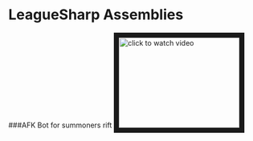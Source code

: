# LeagueSharp Assemblies

###AFK Bot for summoners rift
<a href="http://www.youtube.com/watch?feature=player_embedded&v=yq3zj5pdh5Y
" target="_blank"><img src="http://img.youtube.com/vi/yq3zj5pdh5Y/0.jpg" 
alt="click to watch video" width="240" height="180" border="10" /></a>
